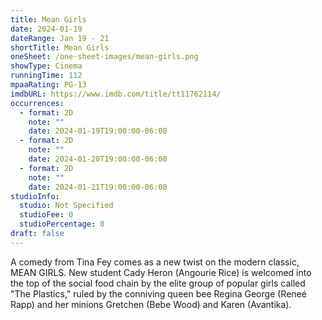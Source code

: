 ```yaml
---
title: Mean Girls
date: 2024-01-19
dateRange: Jan 19 - 21
shortTitle: Mean Girls
oneSheet: /one-sheet-images/mean-girls.png
showType: Cinema
runningTime: 112
mpaaRating: PG-13
imdbURL: https://www.imdb.com/title/tt11762114/
occurrences:
  - format: 2D
    note: ""
    date: 2024-01-19T19:00:00-06:00
  - format: 2D
    note: ""
    date: 2024-01-20T19:00:00-06:00
  - format: 2D
    note: ""
    date: 2024-01-21T19:00:00-06:00
studioInfo:
  studio: Not Specified
  studioFee: 0
  studioPercentage: 0
draft: false
---
```

A comedy from Tina Fey comes as a new twist on the modern classic, MEAN GIRLS. New student Cady Heron (Angourie Rice) is welcomed into the top of the social food chain by the elite group of popular girls called "The Plastics," ruled by the conniving queen bee Regina George (Reneé Rapp) and her minions Gretchen (Bebe Wood) and Karen (Avantika). 